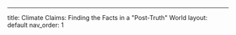 ---
title: Climate Claims: Finding the Facts in a "Post-Truth" World 
layout: default
nav_order: 1


